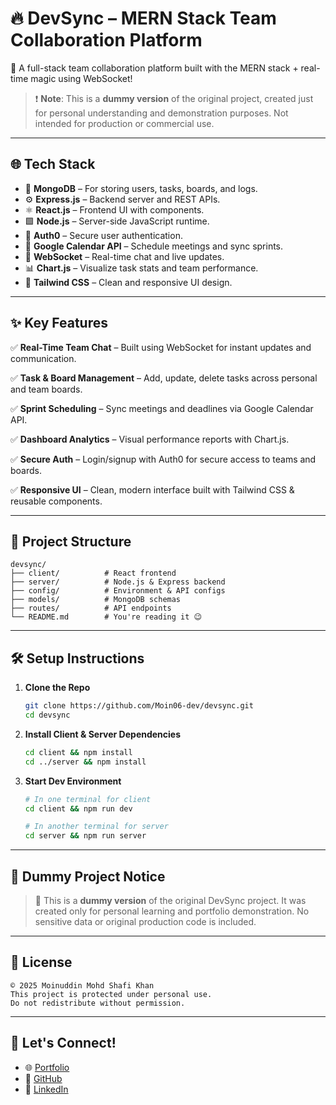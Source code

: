 # 🔥 DevSync – MERN Stack Team Collaboration Platform

🚀 A full-stack team collaboration platform built with the MERN stack + real-time magic using WebSocket!

> ❗ **Note**: This is a **dummy version** of the original project, created just for personal understanding and demonstration purposes. Not intended for production or commercial use.

---

## 🌐 Tech Stack

- 🧠 **MongoDB** – For storing users, tasks, boards, and logs.
- ⚙️ **Express.js** – Backend server and REST APIs.
- ⚛️ **React.js** – Frontend UI with components.
- 🟩 **Node.js** – Server-side JavaScript runtime.
- 🔐 **Auth0** – Secure user authentication.
- 📆 **Google Calendar API** – Schedule meetings and sync sprints.
- 💬 **WebSocket** – Real-time chat and live updates.
- 📊 **Chart.js** – Visualize task stats and team performance.
- 💅 **Tailwind CSS** – Clean and responsive UI design.

---

## ✨ Key Features

✅ **Real-Time Team Chat** – Built using WebSocket for instant updates and communication.

✅ **Task & Board Management** – Add, update, delete tasks across personal and team boards.

✅ **Sprint Scheduling** – Sync meetings and deadlines via Google Calendar API.

✅ **Dashboard Analytics** – Visual performance reports with Chart.js.

✅ **Secure Auth** – Login/signup with Auth0 for secure access to teams and boards.

✅ **Responsive UI** – Clean, modern interface built with Tailwind CSS & reusable components.

---

## 📁 Project Structure

```
devsync/
├── client/          # React frontend
├── server/          # Node.js & Express backend
├── config/          # Environment & API configs
├── models/          # MongoDB schemas
├── routes/          # API endpoints
└── README.md        # You're reading it 😉
```

---

## 🛠 Setup Instructions

1. **Clone the Repo**
   ```bash
   git clone https://github.com/Moin06-dev/devsync.git
   cd devsync
   ```

2. **Install Client & Server Dependencies**
   ```bash
   cd client && npm install
   cd ../server && npm install
   ```

3. **Start Dev Environment**
   ```bash
   # In one terminal for client
   cd client && npm run dev

   # In another terminal for server
   cd server && npm run server
   ```

---

## 🧪 Dummy Project Notice

> 🧸 This is a **dummy version** of the original DevSync project. It was created only for personal learning and portfolio demonstration. No sensitive data or original production code is included.

---

## 📝 License

```
© 2025 Moinuddin Mohd Shafi Khan  
This project is protected under personal use.  
Do not redistribute without permission.
```

---

## 💬 Let's Connect!

- 🌐 [Portfolio](https://personal-portfolio-main-six.vercel.app/)
- 🐙 [GitHub](https://github.com/Moin06-dev)
- 💼 [LinkedIn](https://www.linkedin.com/in/moinuddinkhan06)



